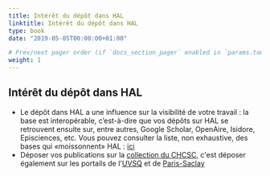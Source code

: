 ```yaml
---
title: Intérêt du dépôt dans HAL
linktitle: Intérêt du dépôt dans HAL
type: book
date: "2019-05-05T00:00:00+01:00"

# Prev/next pager order (if `docs_section_pager` enabled in `params.toml`)
weight: 1
---
```

## Intérêt du dépôt dans HAL

- Le dépôt dans HAL a une influence sur la visibilité de votre travail : la base est
    interopérable, c’est-à-dire que vos dépôts sur HAL se retrouvent ensuite sur, entre
    autres, Google Scholar, OpenAire, Isidore, Episciences, etc. Vous pouvez consulter la
    liste, non exhaustive, des bases qui «moissonnent» HAL : [ici](https://doc.archives-ouvertes.fr/guide_utilisateurs/visibilite-des-depots-hal-moissonnage-signalement/)
- Déposer vos publications sur la [collection du CHCSC](https://hal.archives-ouvertes.fr/CHCSC), c'est déposer également sur les
    portails de l'[UVSQ](https://hal.uvsq.fr/) et de [Paris-Saclay](https://hal-universite-paris-saclay.archives-ouvertes.fr/)


